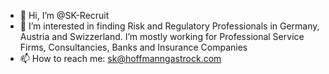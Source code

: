 - 👋 Hi, I’m @SK-Recruit
- 👀 I’m interested in finding Risk and Regulatory Professionals in Germany, Austria and Swizzerland. I’m mostly working for Professional Service Firms, Consultancies, Banks and Insurance Companies
- 📫 How to reach me: sk@hoffmanngastrock.com

<!---
SK-Recruit/SK-Recruit is a ✨ special ✨ repository because its `README.md` (this file) appears on your GitHub profile.
You can click the Preview link to take a look at your changes.
--->
